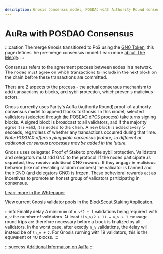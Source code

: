 ```yaml
---
description: Gnosis Consensus model, POSDAO with Authority Round Consensus
---
```


# AuRa with POSDAO Consensus

:::caution The merge
Gnosis transitioned to PoS using the [GNO Token](/about/tokens/gno), this page defines the pre-merge consensus model. Learn more [about The Merge](/specs/consensus/).
:::

Consensus refers to the agreement process between nodes in a network. The nodes must agree on which transactions to include in the next block on the chain before these transactions are committed.

There are 2 aspects to the process - the actual consensus mechanism to add transactions to blocks, and sybil protection, which prevents malicious actors.

Gnosis currently uses Parity's AuRa (Authority Round) proof-of-authority consensus model to append blocks to Gnosis. In this model, selected validators ([selected through the POSDAO dPOS process](/specs/consensus/posdao)) take turns signing blocks. A signed block is broadcast to all validators, and if the majority agree it is valid, it is added to the chain. A new block is added every 5 seconds, regardless of whether any transactions occurred during that time. _Note: POSDAO offers a pluggable consensus feature, so different or additional consensus processes may be added in the future._

Gnosis uses delegated Proof of Stake to provide sybil protection. Validators and delegators must add GNO to the protocol. If the nodes participate as expected, they receive additional GNO rewards. If they engage in malicious behavior (like not revealing random numbers) the validator is banned and their GNO (and delegators GNO) is frozen. These behavioral rewards act as incentives to promote an honest group of validators participating in consensus.

[Learn more in the Whitepaper](/specs/consensus/posdao#whitepaper)

View current Gnosis validator pools in the [BlockScout Staking Application](https://blockscout.com/xdai/mainnet/validators).

:::info
Finality delay
A minimum of `n_v/2 + 1` validations being required, with `n_v` the number of validators. At least `2(n_v/2 + 1) = n_v + 2` message round trips are therefore necessary before a block is finalized by all validators. In the worst case, after exactly `n_v` validations, the delay will instead be of `2n_v + 2`. For Gnosis running with 19 validators, this is the equivalent of 40 blocks.
:::

:::success [Additional Information on AuRa](https://openethereum.github.io/Aura)
:::